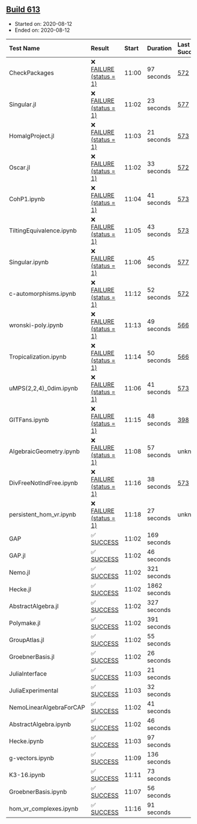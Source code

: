 ## [Build 613](https://oscarci.mathematik.uni-kl.de/job/oscar-stable/613/)

* Started on: 2020-08-12
* Ended on: 2020-08-12

| Test Name    | Result | Start | Duration | Last Success | First Failure |
|:-------------|:-------|:------|:---------|:-------------|:--------------|
| CheckPackages | ❌ [FAILURE (status = 1)](https://oscarci.mathematik.uni-kl.de/job/oscar-stable/613/artifact/logs/build-613/CheckPackages.log) | 11:00 | 97 seconds | [572](https://oscarci.mathematik.uni-kl.de/job/oscar-stable/572/) | [573](https://oscarci.mathematik.uni-kl.de/job/oscar-stable/573/) |
| Singular.jl | ❌ [FAILURE (status = 1)](https://oscarci.mathematik.uni-kl.de/job/oscar-stable/613/artifact/logs/build-613/Singular.jl.log) | 11:02 | 23 seconds | [577](https://oscarci.mathematik.uni-kl.de/job/oscar-stable/577/) | [578](https://oscarci.mathematik.uni-kl.de/job/oscar-stable/578/) |
| HomalgProject.jl | ❌ [FAILURE (status = 1)](https://oscarci.mathematik.uni-kl.de/job/oscar-stable/613/artifact/logs/build-613/HomalgProject.jl.log) | 11:03 | 21 seconds | [573](https://oscarci.mathematik.uni-kl.de/job/oscar-stable/573/) | [574](https://oscarci.mathematik.uni-kl.de/job/oscar-stable/574/) |
| Oscar.jl | ❌ [FAILURE (status = 1)](https://oscarci.mathematik.uni-kl.de/job/oscar-stable/613/artifact/logs/build-613/Oscar.jl.log) | 11:02 | 33 seconds | [572](https://oscarci.mathematik.uni-kl.de/job/oscar-stable/572/) | [573](https://oscarci.mathematik.uni-kl.de/job/oscar-stable/573/) |
| CohP1.ipynb | ❌ [FAILURE (status = 1)](https://oscarci.mathematik.uni-kl.de/job/oscar-stable/613/artifact/logs/build-613/CohP1.ipynb.log) | 11:04 | 41 seconds | [573](https://oscarci.mathematik.uni-kl.de/job/oscar-stable/573/) | [574](https://oscarci.mathematik.uni-kl.de/job/oscar-stable/574/) |
| TiltingEquivalence.ipynb | ❌ [FAILURE (status = 1)](https://oscarci.mathematik.uni-kl.de/job/oscar-stable/613/artifact/logs/build-613/TiltingEquivalence.ipynb.log) | 11:05 | 43 seconds | [573](https://oscarci.mathematik.uni-kl.de/job/oscar-stable/573/) | [574](https://oscarci.mathematik.uni-kl.de/job/oscar-stable/574/) |
| Singular.ipynb | ❌ [FAILURE (status = 1)](https://oscarci.mathematik.uni-kl.de/job/oscar-stable/613/artifact/logs/build-613/Singular.ipynb.log) | 11:06 | 45 seconds | [577](https://oscarci.mathematik.uni-kl.de/job/oscar-stable/577/) | [578](https://oscarci.mathematik.uni-kl.de/job/oscar-stable/578/) |
| c-automorphisms.ipynb | ❌ [FAILURE (status = 1)](https://oscarci.mathematik.uni-kl.de/job/oscar-stable/613/artifact/logs/build-613/c-automorphisms.ipynb.log) | 11:12 | 52 seconds | [572](https://oscarci.mathematik.uni-kl.de/job/oscar-stable/572/) | [573](https://oscarci.mathematik.uni-kl.de/job/oscar-stable/573/) |
| wronski-poly.ipynb | ❌ [FAILURE (status = 1)](https://oscarci.mathematik.uni-kl.de/job/oscar-stable/613/artifact/logs/build-613/wronski-poly.ipynb.log) | 11:13 | 49 seconds | [566](https://oscarci.mathematik.uni-kl.de/job/oscar-stable/566/) | [567](https://oscarci.mathematik.uni-kl.de/job/oscar-stable/567/) |
| Tropicalization.ipynb | ❌ [FAILURE (status = 1)](https://oscarci.mathematik.uni-kl.de/job/oscar-stable/613/artifact/logs/build-613/Tropicalization.ipynb.log) | 11:14 | 50 seconds | [566](https://oscarci.mathematik.uni-kl.de/job/oscar-stable/566/) | [567](https://oscarci.mathematik.uni-kl.de/job/oscar-stable/567/) |
| uMPS(2,2,4)_0dim.ipynb | ❌ [FAILURE (status = 1)](https://oscarci.mathematik.uni-kl.de/job/oscar-stable/613/artifact/logs/build-613/uMPS-2-2-4-_0dim.ipynb.log) | 11:06 | 41 seconds | [573](https://oscarci.mathematik.uni-kl.de/job/oscar-stable/573/) | [574](https://oscarci.mathematik.uni-kl.de/job/oscar-stable/574/) |
| GITFans.ipynb | ❌ [FAILURE (status = 1)](https://oscarci.mathematik.uni-kl.de/job/oscar-stable/613/artifact/logs/build-613/GITFans.ipynb.log) | 11:15 | 48 seconds | [398](https://oscarci.mathematik.uni-kl.de/job/oscar-stable/398/) | [399](https://oscarci.mathematik.uni-kl.de/job/oscar-stable/399/) |
| AlgebraicGeometry.ipynb | ❌ [FAILURE (status = 1)](https://oscarci.mathematik.uni-kl.de/job/oscar-stable/613/artifact/logs/build-613/AlgebraicGeometry.ipynb.log) | 11:08 | 57 seconds | unknown | unknown |
| DivFreeNotIndFree.ipynb | ❌ [FAILURE (status = 1)](https://oscarci.mathematik.uni-kl.de/job/oscar-stable/613/artifact/logs/build-613/DivFreeNotIndFree.ipynb.log) | 11:16 | 38 seconds | [573](https://oscarci.mathematik.uni-kl.de/job/oscar-stable/573/) | [574](https://oscarci.mathematik.uni-kl.de/job/oscar-stable/574/) |
| persistent_hom_vr.ipynb | ❌ [FAILURE (status = 1)](https://oscarci.mathematik.uni-kl.de/job/oscar-stable/613/artifact/logs/build-613/persistent_hom_vr.ipynb.log) | 11:18 | 27 seconds | unknown | unknown |
| GAP | ✅ [SUCCESS](https://oscarci.mathematik.uni-kl.de/job/oscar-stable/613/artifact/logs/build-613/GAP.log) | 11:02 | 169 seconds |  |  |
| GAP.jl | ✅ [SUCCESS](https://oscarci.mathematik.uni-kl.de/job/oscar-stable/613/artifact/logs/build-613/GAP.jl.log) | 11:02 | 46 seconds |  |  |
| Nemo.jl | ✅ [SUCCESS](https://oscarci.mathematik.uni-kl.de/job/oscar-stable/613/artifact/logs/build-613/Nemo.jl.log) | 11:02 | 321 seconds |  |  |
| Hecke.jl | ✅ [SUCCESS](https://oscarci.mathematik.uni-kl.de/job/oscar-stable/613/artifact/logs/build-613/Hecke.jl.log) | 11:02 | 1862 seconds |  |  |
| AbstractAlgebra.jl | ✅ [SUCCESS](https://oscarci.mathematik.uni-kl.de/job/oscar-stable/613/artifact/logs/build-613/AbstractAlgebra.jl.log) | 11:02 | 327 seconds |  |  |
| Polymake.jl | ✅ [SUCCESS](https://oscarci.mathematik.uni-kl.de/job/oscar-stable/613/artifact/logs/build-613/Polymake.jl.log) | 11:02 | 391 seconds |  |  |
| GroupAtlas.jl | ✅ [SUCCESS](https://oscarci.mathematik.uni-kl.de/job/oscar-stable/613/artifact/logs/build-613/GroupAtlas.jl.log) | 11:02 | 55 seconds |  |  |
| GroebnerBasis.jl | ✅ [SUCCESS](https://oscarci.mathematik.uni-kl.de/job/oscar-stable/613/artifact/logs/build-613/GroebnerBasis.jl.log) | 11:02 | 26 seconds |  |  |
| JuliaInterface | ✅ [SUCCESS](https://oscarci.mathematik.uni-kl.de/job/oscar-stable/613/artifact/logs/build-613/JuliaInterface.log) | 11:03 | 21 seconds |  |  |
| JuliaExperimental | ✅ [SUCCESS](https://oscarci.mathematik.uni-kl.de/job/oscar-stable/613/artifact/logs/build-613/JuliaExperimental.log) | 11:03 | 32 seconds |  |  |
| NemoLinearAlgebraForCAP | ✅ [SUCCESS](https://oscarci.mathematik.uni-kl.de/job/oscar-stable/613/artifact/logs/build-613/NemoLinearAlgebraForCAP.log) | 11:02 | 41 seconds |  |  |
| AbstractAlgebra.ipynb | ✅ [SUCCESS](https://oscarci.mathematik.uni-kl.de/job/oscar-stable/613/artifact/logs/build-613/AbstractAlgebra.ipynb.log) | 11:02 | 46 seconds |  |  |
| Hecke.ipynb | ✅ [SUCCESS](https://oscarci.mathematik.uni-kl.de/job/oscar-stable/613/artifact/logs/build-613/Hecke.ipynb.log) | 11:03 | 97 seconds |  |  |
| g-vectors.ipynb | ✅ [SUCCESS](https://oscarci.mathematik.uni-kl.de/job/oscar-stable/613/artifact/logs/build-613/g-vectors.ipynb.log) | 11:09 | 136 seconds |  |  |
| K3-16.ipynb | ✅ [SUCCESS](https://oscarci.mathematik.uni-kl.de/job/oscar-stable/613/artifact/logs/build-613/K3-16.ipynb.log) | 11:11 | 73 seconds |  |  |
| GroebnerBasis.ipynb | ✅ [SUCCESS](https://oscarci.mathematik.uni-kl.de/job/oscar-stable/613/artifact/logs/build-613/GroebnerBasis.ipynb.log) | 11:07 | 56 seconds |  |  |
| hom_vr_complexes.ipynb | ✅ [SUCCESS](https://oscarci.mathematik.uni-kl.de/job/oscar-stable/613/artifact/logs/build-613/hom_vr_complexes.ipynb.log) | 11:16 | 91 seconds |  |  |
